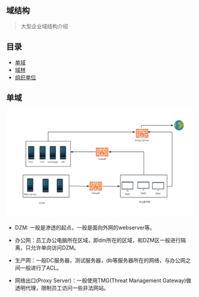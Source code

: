 ## 域结构

> 大型企业域结构介绍

## 目录

* [单域](#单域)
* [域林]()
* [组织单位]()


## 单域

![avater](1.png)

* DZM: 一般是渗透的起点，一般是面向外网的webserver等。

* 办公网：员工办公电脑所在区域，即dm所在的区域，和DZM区一般进行隔离，只允许单向访问DZM。

* 生产网：一般DC服务器，测试服务器，db等服务器所在的网络，与办公网之间一般进行了ACL。

* 网络出口(Proxy Server)：一般使用TMG(Threat Management Gateway)做透明代理，限制员工访问一些非法网站。